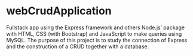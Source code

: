 # webCrudApplication
 Fullstack app using the Express framework and others Node.js’ package with HTML, CSS (with Bootstrap) and JavaScript to make queries using MySQL. The purpose of this project is to study the connection of Express and the construction of a CRUD together with a database.
